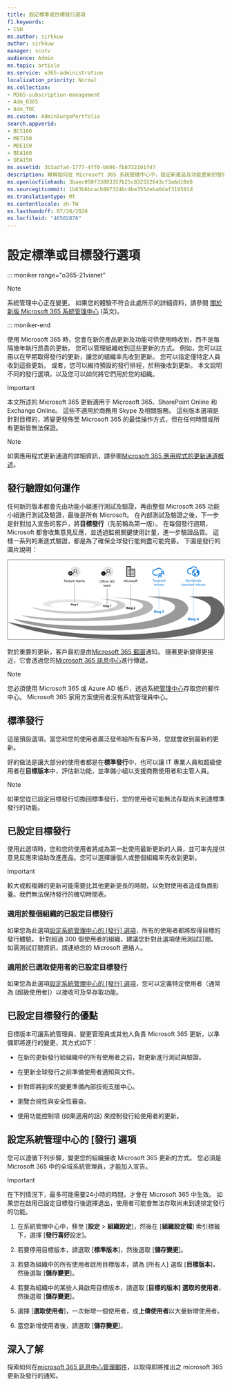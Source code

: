```yaml
---
title: 設定標準或目標發行選項
f1.keywords:
- CSH
ms.author: sirkkuw
author: sirkkuw
manager: scotv
audience: Admin
ms.topic: article
ms.service: o365-administration
localization_priority: Normal
ms.collection:
- M365-subscription-management
- Adm_O365
- Adm_TOC
ms.custom: AdminSurgePortfolio
search.appverid:
- BCS160
- MET150
- MOE150
- BEA160
- GEA150
ms.assetid: 3b3adfa4-1777-4ff0-b606-fb8732101f47
description: 瞭解如何在 Microsoft 365 系統管理中心中，設定新產品及功能更新的發行選項。
ms.openlocfilehash: 3baec050f33893357b25c832552643cf3a6d10d0
ms.sourcegitcommit: 1b83b6bcacb997324bc4be355deba6daf319591d
ms.translationtype: MT
ms.contentlocale: zh-TW
ms.lasthandoff: 07/28/2020
ms.locfileid: "46502876"
---
```

# <a name="set-up-the-standard-or-targeted-release-options"></a>設定標準或目標發行選項

::: moniker range="o365-21vianet"

> [!NOTE]
> 系統管理中心正在變更。 如果您的體驗不符合此處所示的詳細資料，請參閱 [關於新版 Microsoft 365 系統管理中心](https://docs.microsoft.com/microsoft-365/admin/microsoft-365-admin-center-preview?view=o365-21vianet) (英文)。

::: moniker-end

使用 Microsoft 365 時，您會在新的產品更新及功能可供使用時收到，而不是每隔幾年執行昂貴的更新。 您可以管理組織收到這些更新的方式。 例如，您可以註冊以在早期取得發行的更新，讓您的組織率先收到更新。 您可以指定僅特定人員收到這些更新。 或者，您可以維持預設的發行排程，於稍後收到更新。 本文說明不同的發行選項，以及您可以如何將它們用於您的組織。
  
> [!IMPORTANT]
> 本文所述的 Microsoft 365 更新適用于 Microsoft 365、SharePoint Online 和 Exchange Online。 這些不適用於商務用 Skype 及相關服務。 這些版本選項是針對目標的，將變更發佈至 Microsoft 365 的最佳操作方式，但在任何時間或所有更新皆無法保證。 

> [!NOTE]
> 如需應用程式更新通道的詳細資訊，請參閱[Microsoft 365 應用程式的更新通道概述](https://docs.microsoft.com/deployoffice/overview-update-channels)。 
  
## <a name="how-it-works---release-validation"></a>發行驗證如何運作

任何新的版本都會先由功能小組進行測試及驗證，再由整個 Microsoft 365 功能小組進行測試及驗證，最後是所有 Microsoft。 在內部測試及驗證之後，下一步是針對加入宣告的客戶，將**目標發行**（先前稱為第一版）。 在每個發行週期，Microsoft 都會收集意見反應，並透過監視關鍵使用計量，進一步驗證品質。 這樣一系列的漸進式驗證，都是為了確保全球發行能夠盡可能完善。 下圖是發行的圖片說明： 
  
![Microsoft 365 的版本驗證鈴聲](../../media/73611ed3-2d8c-4e7b-8074-9f03b239f9ed.png)
  
對於重要的更新，客戶最初是由[Microsoft 365 藍圖](https://products.office.com/business/office-365-roadmap)通知。 隨著更新變得更接近，它會透過您的[Microsoft 365 訊息中心](https://admin.microsoft.com/Adminportal/Home?source=applauncher#/MessageCenter)進行傳遞。

> [!NOTE]
> 您必須使用 Microsoft 365 或 Azure AD 帳戶，透過系統[管理中心](https://docs.microsoft.com/office365/admin/admin-overview/about-the-admin-center)存取您的郵件中心。 Microsoft 365 家用方案使用者沒有系統管理員中心。


## <a name="standard-release"></a>標準發行

這是預設選項，當您和您的使用者廣泛發佈給所有客戶時，您就會收到最新的更新。
  
好的做法是讓大部分的使用者都是在**標準發行**中，也可以讓 IT 專業人員和超級使用者在**目標版本**中，評估新功能，並準備小組以支援商務使用者和主管人員。 
  
> [!NOTE]
> 如果您從已設定目標發行切換回標準發行，您的使用者可能無法存取尚未到達標準發行的功能。 
  
## <a name="targeted-release"></a>已設定目標發行

使用此選項時，您和您的使用者將成為第一批使用最新更新的人員，並可率先提供意見反應來協助改進產品。您可以選擇讓個人或整個組織率先收到更新。
  
> [!IMPORTANT]
> 較大或較複雜的更新可能需要比其他更新更長的時間，以免對使用者造成負面影養。我們無法保持發行的確切時間表。 
  
### <a name="targeted-release-for-entire-organization"></a>適用於整個組織的已設定目標發行

如果您為此選項[設定系統管理中心的 [發行] 選項](#set-up-the-release-option-in-the-admin-center)，所有的使用者都將取得目標的發行體驗。 針對超過 300 個使用者的組織，建議您針對此選項使用測試訂閱。 如需測試訂閱資訊，請連絡您的 Microsoft 連絡人。 
  
### <a name="targeted-release-for-selected-users"></a>適用於已選取使用者的已設定目標發行

如果您為此選項[設定系統管理中心的 [發行] 選項](#set-up-the-release-option-in-the-admin-center)，您可以定義特定使用者（通常為 [超級使用者]）以接收可及早存取功能。 
  
## <a name="benefits-of-targeted-release"></a>已設定目標發行的優點

目標版本可讓系統管理員、變更管理員或其他人負責 Microsoft 365 更新，以準備即將進行的變更，其方式如下：
  
- 在新的更新發行給組織中的所有使用者之前，對更新進行測試與驗證。
    
- 在更新全球發行之前準備使用者通知與文件。
    
- 針對即將到來的變更準備內部技術支援中心。
    
- 瀏覽合規性與安全性審查。
    
- 使用功能控制項 (如果適用的話) 來控制發行給使用者的更新。
    
## <a name="set-up-the-release-option-in-the-admin-center"></a>設定系統管理中心的 [發行] 選項

您可以遵循下列步驟，變更您的組織接收 Microsoft 365 更新的方式。 您必須是 Microsoft 365 中的全域系統管理員，才能加入宣告。
  
> [!IMPORTANT]
> 在下列情況下，最多可能需要24小時的時間，才會在 Microsoft 365 中生效。 如果您在啟用已設定目標發行後選擇退出，使用者可能會無法存取尚未到達排定發行的功能。 
  
1. 在系統管理中心中，移至 [**設定**  >  **組織設定**]，然後在 [**組織設定檔**] 索引標籤下，選擇 [**發行喜好**設定]。

5. 若要停用目標版本，請選取 [**標準版本**]，然後選取 [**儲存變更**]。 
    
6. 若要為組織中的所有使用者啟用目標版本，請為 [所有人] 選取 [**目標版本**]，然後選取 [**儲存變更**]。 
    
7. 若要為組織中的某些人員啟用目標版本，請選取 [**目標的版本] 選取的使用者**，然後選取 [**儲存變更**]。 
    
8. 選擇 [**選取使用者**]，一次新增一個使用者，或**上傳使用者**以大量新增使用者。
    
9. 當您新增使用者後，請選取 [**儲存變更**]。


  
## <a name="learn-more"></a>深入了解

探索如何在[microsoft 365 訊息中心](https://admin.microsoft.com/Adminportal/Home?source=applauncher#/MessageCenter)[管理郵件](https://docs.microsoft.com/office365/admin/manage/message-center)，以取得即將推出之 microsoft 365 更新及發行的通知。
